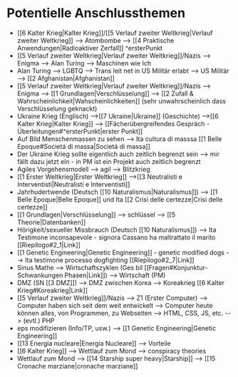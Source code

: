 # Potentielle Anschlussthemen
- [[6 Kalter Krieg|Kalter Krieg]]/[[5 Verlauf zweiter Weltkrieg|Verlauf zweiter Weltkrieg]] --> Atombombe --> [[4 Praktische Anwendungen|Radioaktiver Zerfall]] ^ersterPunkt
- [[5 Verlauf zweiter Weltkrieg|Verlauf zweiter Weltkrieg]]/Nazis --> Enigma --> Alan Turing --> Maschinen wie Ich
- Alan Turing --> LGBTQ --> Trans leit net in US Militär erlabt --> US Militär --> [[2 Afghanistan|Afghanistan]]
- [[5 Verlauf zweiter Weltkrieg|Verlauf zweiter Weltkrieg]]/Nazis --> Enigma --> [[1 Grundlagen|Verschlüsselung]] --> [[2 Zufall & Wahrscheinlichkeit|Wahscheinlichkeiten]] (sehr unwahrscheinlich dass Verschlüsselung geknackt)
- Ukraine Krieg (Englisch) -->[[7 Ukraine|Ukraine]] (Geschichte) -->[[6 Kalter Krieg|Kalter Krieg]] --> [[Fächerübergreifendes Gespräch - Überleitungen#^ersterPunkt|erster Punkt]]
- Auf Bild Menschenmassen zu sehen --> Ita cultura di masssa [[1 Belle Epoque#Societá di massa|Societá di massa]]
- Der Ukraine Krieg sollte eigentlich auch zeitlich begrenzt sein --> mir fällt dazu jetzt ein - in PM ist ein Projekt auch zeitlich begrenzt
- Agiles Vorgehensmodell --> agil --> Blitzkrieg
- [[1 Erster Weltkrieg|Erster Weltkrieg]] -->[[3 Neutralisti e Interventisti|Neutralisti e Interventisti]]
- Jahrhudertwende (Deutsch [[10 Naturalismus|Naturalismus]]) --> [[1 Belle Epoque|Belle Epoque]] und Ita [[2 Crisi delle certezze|Crisi delle certezze]]
- [[1 Grundlagen|Verschlüsselung]] --> schlüssel --> [[5 Theorie|Datenbanken]]
- Hörigkeit/sexueller Missbrauch (Deutsch [[10 Naturalismus]]) --> Ita Testimone inconsapevole - signora Cassano ha maltrattato il marito [[Riepilogo#2_1|Link]]
- [[1 Genetic Engineering|Genetic Engineering]] - genetic modified dogs --> Ita testimone processo dogfighting [[Riepilogo#2_7|Link]]
- Sinus Mathe --> Wirtschaftszyklen (Ges bil [[Fragen#Konjunktur-Schwankungen Phasen‌|Link]]) --> Wirtschaft (PM)
- DMZ (SN [[3 DMZ]]) --> DMZ zwischen Korea --> Koreakrieg [[6 Kalter Krieg#Koreakrieg|Link]]
- [[5 Verlauf zweiter Weltkrieg]]/Nazis --> Z1 (Erster Computer) --> Computer haben sich seit dem weit entwickelt --> Computer heute können alles, von Programmen, zu Webseiten --> HTML, CSS, JS, etc. --> (evtl.) PHP
- eps modifizieren (Info/TP, usw.) --> [[1 Genetic Engineering|Genetic Engineering]]
- [[13 Energia nucleare|Energia Nucleare]] --> Vorteile
- [[6 Kalter Krieg]] --> Wettlauf zum Mond --> conspiracy theories
- Wettlauf zum Mond --> [[14 Starship super heavy|Starship]] --> [[15 Cronache marziane|cronache marziane]]
